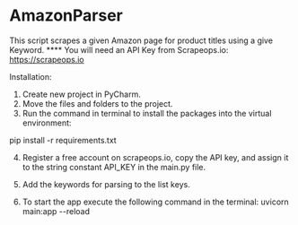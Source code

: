 # AmazonParser
 This script scrapes a given Amazon page for product titles using a give Keyword.
 **** You will need an API Key from Scrapeops.io:  https://scrapeops.io

 Installation:

1. Create new project in PyCharm.
2. Move the files and folders to the project.
3. Run the command in terminal to install the packages into the virtual environment:

pip install -r requirements.txt

4. Register a free account on scrapeops.io, copy the API key, and assign it to the string constant API_KEY in the main.py file.

5. Add the keywords for parsing to the list keys.

6. To start the app execute the following command in the terminal:  uvicorn main:app --reload


